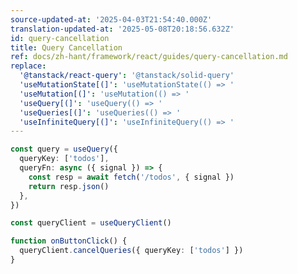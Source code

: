 ```yaml
---
source-updated-at: '2025-04-03T21:54:40.000Z'
translation-updated-at: '2025-05-08T20:18:56.632Z'
id: query-cancellation
title: Query Cancellation
ref: docs/zh-hant/framework/react/guides/query-cancellation.md
replace:
  '@tanstack/react-query': '@tanstack/solid-query'
  'useMutationState[(]': 'useMutationState(() => '
  'useMutation[(]': 'useMutation(() => '
  'useQuery[(]': 'useQuery(() => '
  'useQueries[(]': 'useQueries(() => '
  'useInfiniteQuery[(]': 'useInfiniteQuery(() => '
---
```


[//]: # 'Example7'

```ts
const query = useQuery({
  queryKey: ['todos'],
  queryFn: async ({ signal }) => {
    const resp = await fetch('/todos', { signal })
    return resp.json()
  },
})

const queryClient = useQueryClient()

function onButtonClick() {
  queryClient.cancelQueries({ queryKey: ['todos'] })
}
```

[//]: # 'Example7'
